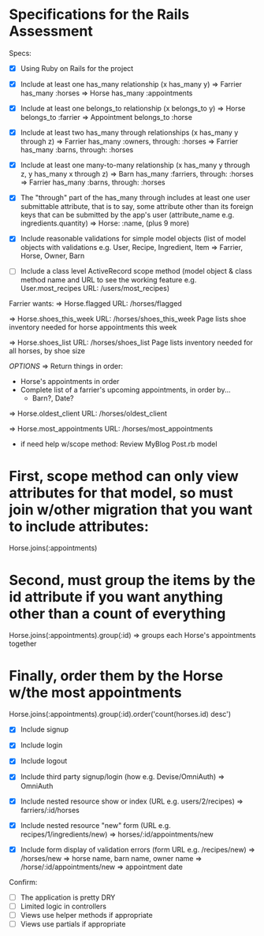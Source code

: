 # Specifications for the Rails Assessment

Specs:

- [x] Using Ruby on Rails for the project

- [x] Include at least one has_many relationship (x has_many y) 
=> Farrier has_many :horses
=> Horse has_many :appointments

- [x] Include at least one belongs_to relationship (x belongs_to y) 
=> Horse belongs_to :farrier
=> Appointment belongs_to :horse

- [x] Include at least two has_many through relationships (x has_many y through z)
=> Farrier has_many :owners, through: :horses
=> Farrier has_many :barns, through: :horses

- [x] Include at least one many-to-many relationship (x has_many y through z, y has_many x through z)
=> Barn has_many :farriers, through: :horses
=> Farrier has_many :barns, through: :horses

- [x] The "through" part of the has_many through includes at least one user submittable attribute, that is to say, some attribute other than its foreign keys that can be submitted by the app's user (attribute_name e.g. ingredients.quantity)
=> Horse: :name, (plus 9 more)

- [x] Include reasonable validations for simple model objects (list of model objects with validations e.g. User, Recipe, Ingredient, Item
=> Farrier, Horse, Owner, Barn

- [ ] Include a class level ActiveRecord scope method (model object & class method name and URL to see the working feature e.g. User.most_recipes URL: /users/most_recipes)

Farrier wants: 
=> Horse.flagged URL: /horses/flagged

=> Horse.shoes_this_week URL: /horses/shoes_this_week
Page lists shoe inventory needed for horse appointments this week

=> Horse.shoes_list URL: /horses/shoes_list
Page lists inventory needed for all horses, by shoe size

*OPTIONS*
=> Return things in order: 
  - Horse's appointments in order
  - Complete list of a farrier's upcoming appointments, in order by...
    - Barn?, Date?

=> Horse.oldest_client URL: /horses/oldest_client

=> Horse.most_appointments URL: /horses/most_appointments

* if need help w/scope method: Review MyBlog Post.rb model

# First, scope method can only view attributes for that model, so must join w/other migration that you want to include attributes:
Horse.joins(:appointments) 

# Second, must group the items by the id attribute if you want anything other than a count of everything
Horse.joins(:appointments).group(:id) => groups each Horse's appointments together

# Finally, order them by the Horse w/the most appointments
Horse.joins(:appointments).group(:id).order('count(horses.id) desc')

- [x] Include signup

- [x] Include login

- [x] Include logout
 
- [x] Include third party signup/login (how e.g. Devise/OmniAuth)
=> OmniAuth

- [x] Include nested resource show or index (URL e.g. users/2/recipes)
=> farriers/:id/horses

- [x] Include nested resource "new" form (URL e.g. recipes/1/ingredients/new)
=> horses/:id/appointments/new

- [x] Include form display of validation errors (form URL e.g. /recipes/new)
=> /horses/new => horse name, barn name, owner name
=> /horse/:id/appointments/new => appointment date

Confirm:
- [ ] The application is pretty DRY
- [ ] Limited logic in controllers
- [ ] Views use helper methods if appropriate
- [ ] Views use partials if appropriate